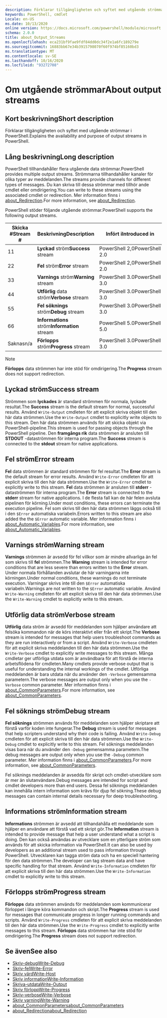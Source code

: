 ```yaml
---
description: Förklarar tillgängligheten och syftet med utgående strömmar i PowerShell.
keywords: PowerShell, cmdlet
Locale: en-US
ms.date: 10/13/2020
online version: https://docs.microsoft.com/powershell/module/microsoft.powershell.core/about/about_output_streams?view=powershell-6&WT.mc_id=ps-gethelp
schema: 2.0.0
title: about_Output_Streams
ms.openlocfilehash: eca231bf9fae9fdf84dd0dc34f2e1a6fc189279e
ms.sourcegitcommit: 16883bb67e34b3915798070f60f974bf85160bd3
ms.translationtype: MT
ms.contentlocale: sv-SE
ms.lasthandoff: 10/16/2020
ms.locfileid: "93272708"
---
```

# <a name="about-output-streams"></a><span data-ttu-id="33ca7-104">Om utgående strömmar</span><span class="sxs-lookup"><span data-stu-id="33ca7-104">About output streams</span></span>

## <a name="short-description"></a><span data-ttu-id="33ca7-105">Kort beskrivning</span><span class="sxs-lookup"><span data-stu-id="33ca7-105">Short description</span></span>
<span data-ttu-id="33ca7-106">Förklarar tillgängligheten och syftet med utgående strömmar i PowerShell.</span><span class="sxs-lookup"><span data-stu-id="33ca7-106">Explains the availability and purpose of output streams in PowerShell.</span></span>

## <a name="long-description"></a><span data-ttu-id="33ca7-107">Lång beskrivning</span><span class="sxs-lookup"><span data-stu-id="33ca7-107">Long description</span></span>

<span data-ttu-id="33ca7-108">PowerShell tillhandahåller flera utgående data strömmar.</span><span class="sxs-lookup"><span data-stu-id="33ca7-108">PowerShell provides multiple output streams.</span></span> <span data-ttu-id="33ca7-109">Strömmarna tillhandahåller kanaler för olika typer av meddelanden.</span><span class="sxs-lookup"><span data-stu-id="33ca7-109">The streams provide channels for different types of messages.</span></span> <span data-ttu-id="33ca7-110">Du kan skriva till dessa strömmar med tillhör ande cmdlet eller omdirigering.</span><span class="sxs-lookup"><span data-stu-id="33ca7-110">You can write to these streams using the associated cmdlet or redirection.</span></span> <span data-ttu-id="33ca7-111">Mer information finns i [about_Redirection](about_Redirection.md).</span><span class="sxs-lookup"><span data-stu-id="33ca7-111">For more information, see [about_Redirection](about_Redirection.md).</span></span>

<span data-ttu-id="33ca7-112">PowerShell stöder följande utgående strömmar.</span><span class="sxs-lookup"><span data-stu-id="33ca7-112">PowerShell supports the following output streams.</span></span>

| <span data-ttu-id="33ca7-113">Skicka #</span><span class="sxs-lookup"><span data-stu-id="33ca7-113">Stream #</span></span> |      <span data-ttu-id="33ca7-114">Beskrivning</span><span class="sxs-lookup"><span data-stu-id="33ca7-114">Description</span></span>       | <span data-ttu-id="33ca7-115">Infört i</span><span class="sxs-lookup"><span data-stu-id="33ca7-115">Introduced in</span></span>  |    <span data-ttu-id="33ca7-116">Skriv cmdlet</span><span class="sxs-lookup"><span data-stu-id="33ca7-116">Write Cmdlet</span></span>     |
| -------- | ---------------------- | -------------- | ------------------- |
| <span data-ttu-id="33ca7-117">1</span><span class="sxs-lookup"><span data-stu-id="33ca7-117">1</span></span>        | <span data-ttu-id="33ca7-118">**Lyckad** ström</span><span class="sxs-lookup"><span data-stu-id="33ca7-118">**Success** stream</span></span>     | <span data-ttu-id="33ca7-119">PowerShell 2,0</span><span class="sxs-lookup"><span data-stu-id="33ca7-119">PowerShell 2.0</span></span> | `Write-Output`      |
| <span data-ttu-id="33ca7-120">2</span><span class="sxs-lookup"><span data-stu-id="33ca7-120">2</span></span>        | <span data-ttu-id="33ca7-121">**Fel** ström</span><span class="sxs-lookup"><span data-stu-id="33ca7-121">**Error** stream</span></span>       | <span data-ttu-id="33ca7-122">PowerShell 2,0</span><span class="sxs-lookup"><span data-stu-id="33ca7-122">PowerShell 2.0</span></span> | `Write-Error`       |
| <span data-ttu-id="33ca7-123">3</span><span class="sxs-lookup"><span data-stu-id="33ca7-123">3</span></span>        | <span data-ttu-id="33ca7-124">**Varnings** ström</span><span class="sxs-lookup"><span data-stu-id="33ca7-124">**Warning** stream</span></span>     | <span data-ttu-id="33ca7-125">PowerShell 3.0</span><span class="sxs-lookup"><span data-stu-id="33ca7-125">PowerShell 3.0</span></span> | `Write-Warning`     |
| <span data-ttu-id="33ca7-126">4</span><span class="sxs-lookup"><span data-stu-id="33ca7-126">4</span></span>        | <span data-ttu-id="33ca7-127">**Utförlig** data ström</span><span class="sxs-lookup"><span data-stu-id="33ca7-127">**Verbose** stream</span></span>     | <span data-ttu-id="33ca7-128">PowerShell 3.0</span><span class="sxs-lookup"><span data-stu-id="33ca7-128">PowerShell 3.0</span></span> | `Write-Verbose`     |
| <span data-ttu-id="33ca7-129">5</span><span class="sxs-lookup"><span data-stu-id="33ca7-129">5</span></span>        | <span data-ttu-id="33ca7-130">**Fel söknings** ström</span><span class="sxs-lookup"><span data-stu-id="33ca7-130">**Debug** stream</span></span>       | <span data-ttu-id="33ca7-131">PowerShell 3.0</span><span class="sxs-lookup"><span data-stu-id="33ca7-131">PowerShell 3.0</span></span> | `Write-Debug`       |
| <span data-ttu-id="33ca7-132">6</span><span class="sxs-lookup"><span data-stu-id="33ca7-132">6</span></span>        | <span data-ttu-id="33ca7-133">**Informations** ström</span><span class="sxs-lookup"><span data-stu-id="33ca7-133">**Information** stream</span></span> | <span data-ttu-id="33ca7-134">PowerShell 5.0</span><span class="sxs-lookup"><span data-stu-id="33ca7-134">PowerShell 5.0</span></span> | `Write-Information` |
| <span data-ttu-id="33ca7-135">Saknas</span><span class="sxs-lookup"><span data-stu-id="33ca7-135">n/a</span></span>      | <span data-ttu-id="33ca7-136">**Förlopps** ström</span><span class="sxs-lookup"><span data-stu-id="33ca7-136">**Progress** stream</span></span>    | <span data-ttu-id="33ca7-137">PowerShell 3.0</span><span class="sxs-lookup"><span data-stu-id="33ca7-137">PowerShell 3.0</span></span> | `Write-Progress`    |

> [!NOTE]
> <span data-ttu-id="33ca7-138">**Förlopps** data strömmen har inte stöd för omdirigering.</span><span class="sxs-lookup"><span data-stu-id="33ca7-138">The **Progress** stream does not support redirection.</span></span>

## <a name="success-stream"></a><span data-ttu-id="33ca7-139">Lyckad ström</span><span class="sxs-lookup"><span data-stu-id="33ca7-139">Success stream</span></span>

<span data-ttu-id="33ca7-140">Strömmen som **lyckades** är standard strömmen för normala, lyckade resultat.</span><span class="sxs-lookup"><span data-stu-id="33ca7-140">The **Success** stream is the default stream for normal, successful results.</span></span>
<span data-ttu-id="33ca7-141">Använd `Write-Output` cmdleten för att explicit skriva objekt till den här data strömmen.</span><span class="sxs-lookup"><span data-stu-id="33ca7-141">Use the `Write-Output` cmdlet to explicitly write objects to this stream.</span></span> <span data-ttu-id="33ca7-142">Den här data strömmen används för att skicka objekt via PowerShell-pipeline.</span><span class="sxs-lookup"><span data-stu-id="33ca7-142">This stream is used for passing objects through the PowerShell pipeline.</span></span> <span data-ttu-id="33ca7-143">Den **framgångs rik** data strömmen är ansluten till **STDOUT** -dataströmmen för interna program.</span><span class="sxs-lookup"><span data-stu-id="33ca7-143">The **Success** stream is connected to the **stdout** stream for native applications.</span></span>

## <a name="error-stream"></a><span data-ttu-id="33ca7-144">Fel ström</span><span class="sxs-lookup"><span data-stu-id="33ca7-144">Error stream</span></span>

<span data-ttu-id="33ca7-145">**Fel** data strömmen är standard strömmen för fel resultat.</span><span class="sxs-lookup"><span data-stu-id="33ca7-145">The **Error** stream is the default stream for error results.</span></span> <span data-ttu-id="33ca7-146">Använd `Write-Error` cmdleten för att explicit skriva till den här data strömmen.</span><span class="sxs-lookup"><span data-stu-id="33ca7-146">Use the `Write-Error` cmdlet to explicitly write to this stream.</span></span> <span data-ttu-id="33ca7-147">**Fel** data strömmen är ansluten till **stderr** -dataströmmen för interna program.</span><span class="sxs-lookup"><span data-stu-id="33ca7-147">The **Error** stream is connected to the **stderr** stream for native applications.</span></span> <span data-ttu-id="33ca7-148">I de flesta fall kan de här felen avsluta pipelinen för körning.</span><span class="sxs-lookup"><span data-stu-id="33ca7-148">Under most conditions, these errors can terminate the execution pipeline.</span></span> <span data-ttu-id="33ca7-149">Fel som skrivs till den här data strömmen läggs också till i den `$Error` automatiska variabeln.</span><span class="sxs-lookup"><span data-stu-id="33ca7-149">Errors written to this stream are also added the the `$Error` automatic variable.</span></span> <span data-ttu-id="33ca7-150">Mer information finns i [about_Automatic_Variables](about_Automatic_Variables.md).</span><span class="sxs-lookup"><span data-stu-id="33ca7-150">For more information, see [about_Automatic_Variables](about_Automatic_Variables.md).</span></span>

## <a name="warning-stream"></a><span data-ttu-id="33ca7-151">Varnings ström</span><span class="sxs-lookup"><span data-stu-id="33ca7-151">Warning stream</span></span>

<span data-ttu-id="33ca7-152">**Varnings** strömmen är avsedd för fel villkor som är mindre allvarliga än fel som skrivs till **fel** strömmen.</span><span class="sxs-lookup"><span data-stu-id="33ca7-152">The **Warning** stream is intended for error conditions that are less severe than errors written to the **Error** stream.</span></span> <span data-ttu-id="33ca7-153">Under normala förhållanden avslutar de här varningarna inte körningen.</span><span class="sxs-lookup"><span data-stu-id="33ca7-153">Under normal conditions, these warnings do not terminate execution.</span></span> <span data-ttu-id="33ca7-154">Varningar skrivs inte till den `$Error` automatiska variabeln.</span><span class="sxs-lookup"><span data-stu-id="33ca7-154">Warnings are not written to the `$Error` automatic variable.</span></span> <span data-ttu-id="33ca7-155">Använd `Write-Warning` cmdleten för att explicit skriva till den här data strömmen.</span><span class="sxs-lookup"><span data-stu-id="33ca7-155">Use the `Write-Warning` cmdlet to explicitly write to this stream.</span></span>

## <a name="verbose-stream"></a><span data-ttu-id="33ca7-156">Utförlig data ström</span><span class="sxs-lookup"><span data-stu-id="33ca7-156">Verbose stream</span></span>

<span data-ttu-id="33ca7-157">**Utförlig** data ström är avsedd för meddelanden som hjälper användare att felsöka kommandon när de körs interaktivt eller från ett skript.</span><span class="sxs-lookup"><span data-stu-id="33ca7-157">The **Verbose** stream is intended for messages that help users troubleshoot commands as they are run interactively or from a script.</span></span> <span data-ttu-id="33ca7-158">Använd `Write-Verbose` cmdleten för att explicit skriva meddelanden till den här data strömmen.</span><span class="sxs-lookup"><span data-stu-id="33ca7-158">Use the `Write-Verbose` cmdlet to explicitly write messages to this stream.</span></span> <span data-ttu-id="33ca7-159">Många cmdletar ger utförliga utdata som är användbara för att förstå de interna arbetsflödena för cmdleten.</span><span class="sxs-lookup"><span data-stu-id="33ca7-159">Many cmdlets provide verbose output that is useful for understanding the internal workings of the cmdlet.</span></span> <span data-ttu-id="33ca7-160">Utförliga meddelanden är bara utdata när du använder den `-Verbose` gemensamma parametern.</span><span class="sxs-lookup"><span data-stu-id="33ca7-160">The verbose messages are output only when you use the `-Verbose` common parameter.</span></span> <span data-ttu-id="33ca7-161">Mer information finns i [about_CommonParameters](about_CommonParameters.md).</span><span class="sxs-lookup"><span data-stu-id="33ca7-161">For more information, see [about_CommonParameters](about_CommonParameters.md).</span></span>

## <a name="debug-stream"></a><span data-ttu-id="33ca7-162">Fel söknings ström</span><span class="sxs-lookup"><span data-stu-id="33ca7-162">Debug stream</span></span>

<span data-ttu-id="33ca7-163">**Fel söknings** strömmen används för meddelanden som hjälper skriptare att förstå varför koden inte fungerar.</span><span class="sxs-lookup"><span data-stu-id="33ca7-163">The **Debug** stream is used for messages that help scripters understand why their code is failing.</span></span> <span data-ttu-id="33ca7-164">Använd `Write-Debug` cmdleten för att explicit skriva till den här data strömmen.</span><span class="sxs-lookup"><span data-stu-id="33ca7-164">Use the `Write-Debug` cmdlet to explicitly write to this stream.</span></span> <span data-ttu-id="33ca7-165">Fel söknings meddelanden visas bara när du använder den `-Debug` gemensamma parametern.</span><span class="sxs-lookup"><span data-stu-id="33ca7-165">The debug messages are output only when you use the `-Debug` common parameter.</span></span> <span data-ttu-id="33ca7-166">Mer information finns i [about_CommonParameters](about_CommonParameters.md).</span><span class="sxs-lookup"><span data-stu-id="33ca7-166">For more information, see [about_CommonParameters](about_CommonParameters.md).</span></span>

<span data-ttu-id="33ca7-167">Fel söknings meddelanden är avsedda för skript och cmdlet-utvecklare som är mer än slutanvändare.</span><span class="sxs-lookup"><span data-stu-id="33ca7-167">Debug messages are intended for script and cmdlet developers more than end users.</span></span> <span data-ttu-id="33ca7-168">Dessa fel söknings meddelanden kan innehålla intern information som krävs för djup fel sökning.</span><span class="sxs-lookup"><span data-stu-id="33ca7-168">These debug messages can contain internal details necessary for deep troubleshooting.</span></span>

## <a name="information-stream"></a><span data-ttu-id="33ca7-169">Informations ström</span><span class="sxs-lookup"><span data-stu-id="33ca7-169">Information stream</span></span>

<span data-ttu-id="33ca7-170">**Informations** strömmen är avsedd att tillhandahålla ett meddelande som hjälper en användare att förstå vad ett skript gör.</span><span class="sxs-lookup"><span data-stu-id="33ca7-170">The **Information** stream is intended to provide message that help a user understand what a script is doing.</span></span> <span data-ttu-id="33ca7-171">Den kan också användas av utvecklare som en ytterligare ström som används för att skicka information via PowerShell.</span><span class="sxs-lookup"><span data-stu-id="33ca7-171">It can also be used by developers as an additional stream used to pass information through PowerShell.</span></span> <span data-ttu-id="33ca7-172">Utvecklaren kan tagga ström data och ha en speciell hantering för den data strömmen.</span><span class="sxs-lookup"><span data-stu-id="33ca7-172">The developer can tag stream data and have specific handling for that stream.</span></span> <span data-ttu-id="33ca7-173">Använd `Write-Information` cmdleten för att explicit skriva till den här data strömmen.</span><span class="sxs-lookup"><span data-stu-id="33ca7-173">Use the `Write-Information` cmdlet to explicitly write to this stream.</span></span>

## <a name="progress-stream"></a><span data-ttu-id="33ca7-174">Förlopps ström</span><span class="sxs-lookup"><span data-stu-id="33ca7-174">Progress stream</span></span>

<span data-ttu-id="33ca7-175">**Förlopps** data strömmen används för meddelanden som kommunicerar förloppet i längre köra kommandon och skript.</span><span class="sxs-lookup"><span data-stu-id="33ca7-175">The **Progress** stream is used for messages that communicate progress in longer running commands and scripts.</span></span> <span data-ttu-id="33ca7-176">Använd `Write-Progress` cmdleten för att explicit skriva meddelanden till den här data strömmen.</span><span class="sxs-lookup"><span data-stu-id="33ca7-176">Use the `Write-Progress` cmdlet to explicitly write messages to this stream.</span></span> <span data-ttu-id="33ca7-177">**Förlopps** data strömmen har inte stöd för omdirigering.</span><span class="sxs-lookup"><span data-stu-id="33ca7-177">The **Progress** stream does not support redirection.</span></span>

## <a name="see-also"></a><span data-ttu-id="33ca7-178">Se även</span><span class="sxs-lookup"><span data-stu-id="33ca7-178">See also</span></span>

- [<span data-ttu-id="33ca7-179">Skriv-debug</span><span class="sxs-lookup"><span data-stu-id="33ca7-179">Write-Debug</span></span>](xref:Microsoft.PowerShell.Utility.Write-Debug)
- [<span data-ttu-id="33ca7-180">Skriv-fel</span><span class="sxs-lookup"><span data-stu-id="33ca7-180">Write-Error</span></span>](xref:Microsoft.PowerShell.Utility.Write-Error)
- [<span data-ttu-id="33ca7-181">Skriv värd</span><span class="sxs-lookup"><span data-stu-id="33ca7-181">Write-Host</span></span>](xref:Microsoft.PowerShell.Utility.Write-Host)
- [<span data-ttu-id="33ca7-182">Skriv information</span><span class="sxs-lookup"><span data-stu-id="33ca7-182">Write-Information</span></span>](xref:Microsoft.PowerShell.Utility.Write-Information)
- [<span data-ttu-id="33ca7-183">Skriva-utdata</span><span class="sxs-lookup"><span data-stu-id="33ca7-183">Write-Output</span></span>](xref:Microsoft.PowerShell.Utility.Write-Output)
- [<span data-ttu-id="33ca7-184">Skriv förlopp</span><span class="sxs-lookup"><span data-stu-id="33ca7-184">Write-Progress</span></span>](xref:Microsoft.PowerShell.Utility.Write-Progress)
- [<span data-ttu-id="33ca7-185">Skriv-verbose</span><span class="sxs-lookup"><span data-stu-id="33ca7-185">Write-Verbose</span></span>](xref:Microsoft.PowerShell.Utility.Write-Verbose)
- [<span data-ttu-id="33ca7-186">Skriv varning</span><span class="sxs-lookup"><span data-stu-id="33ca7-186">Write-Warning</span></span>](xref:Microsoft.PowerShell.Utility.Write-Warning)
- [<span data-ttu-id="33ca7-187">about_CommonParameters</span><span class="sxs-lookup"><span data-stu-id="33ca7-187">about_CommonParameters</span></span>](about_CommonParameters.md)
- [<span data-ttu-id="33ca7-188">about_Redirection</span><span class="sxs-lookup"><span data-stu-id="33ca7-188">about_Redirection</span></span>](about_Redirection.md)
